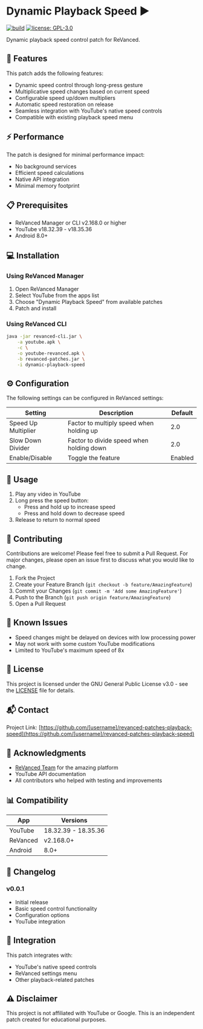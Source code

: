 # Dynamic Playback Speed ▶️
[![build](https://github.com/Anonymousik/revanced-patches-playback-speed/actions/workflows/build.yml/badge.svg)](https://github.com/[username]/revanced-patches-playback-speed/actions/workflows/build.yml)
[![license: GPL-3.0](https://img.shields.io/badge/license-GPL--3.0-blue.svg)](https://www.gnu.org/licenses/gpl-3.0)

Dynamic playback speed control patch for ReVanced.

## 🚀 Features

This patch adds the following features:

* Dynamic speed control through long-press gesture
* Multiplicative speed changes based on current speed
* Configurable speed up/down multipliers
* Automatic speed restoration on release
* Seamless integration with YouTube's native speed controls
* Compatible with existing playback speed menu

## ⚡️ Performance

The patch is designed for minimal performance impact:

* No background services
* Efficient speed calculations
* Native API integration
* Minimal memory footprint

## 📋 Prerequisites

* ReVanced Manager or CLI v2.168.0 or higher
* YouTube v18.32.39 - v18.35.36
* Android 8.0+

## 💻 Installation

### Using ReVanced Manager

1. Open ReVanced Manager
2. Select YouTube from the apps list
3. Choose "Dynamic Playback Speed" from available patches
4. Patch and install

### Using ReVanced CLI

```bash
java -jar revanced-cli.jar \
    -a youtube.apk \
    -c \
    -o youtube-revanced.apk \
    -b revanced-patches.jar \
    -i dynamic-playback-speed
```

## ⚙️ Configuration

The following settings can be configured in ReVanced settings:

| Setting | Description | Default |
|---------|-------------|---------|
| Speed Up Multiplier | Factor to multiply speed when holding up | 2.0 |
| Slow Down Divider | Factor to divide speed when holding down | 2.0 |
| Enable/Disable | Toggle the feature | Enabled |

## 📝 Usage

1. Play any video in YouTube
2. Long press the speed button:
   * Press and hold up to increase speed
   * Press and hold down to decrease speed
3. Release to return to normal speed

## 🤝 Contributing

Contributions are welcome! Please feel free to submit a Pull Request. For major changes, please open an issue first to discuss what you would like to change.

1. Fork the Project
2. Create your Feature Branch (`git checkout -b feature/AmazingFeature`)
3. Commit your Changes (`git commit -m 'Add some AmazingFeature'`)
4. Push to the Branch (`git push origin feature/AmazingFeature`)
5. Open a Pull Request

## 🐛 Known Issues

* Speed changes might be delayed on devices with low processing power
* May not work with some custom YouTube modifications
* Limited to YouTube's maximum speed of 8x

## 📄 License

This project is licensed under the GNU General Public License v3.0 - see the [LICENSE](LICENSE) file for details.

## 📬 Contact

Project Link: [https://github.com/[username]/revanced-patches-playback-speed](https://github.com/[username]/revanced-patches-playback-speed)

## 🙏 Acknowledgments

* [ReVanced Team](https://github.com/revanced) for the amazing platform
* YouTube API documentation
* All contributors who helped with testing and improvements

## 📊 Compatibility

| App | Versions |
|-----|----------|
| YouTube | 18.32.39 - 18.35.36 |
| ReVanced | v2.168.0+ |
| Android | 8.0+ |

## 📝 Changelog

### v0.0.1
* Initial release
* Basic speed control functionality
* Configuration options
* YouTube integration

## 🔄 Integration

This patch integrates with:
* YouTube's native speed controls
* ReVanced settings menu
* Other playback-related patches

## ⚠️ Disclaimer

This project is not affiliated with YouTube or Google. This is an independent patch created for educational purposes.